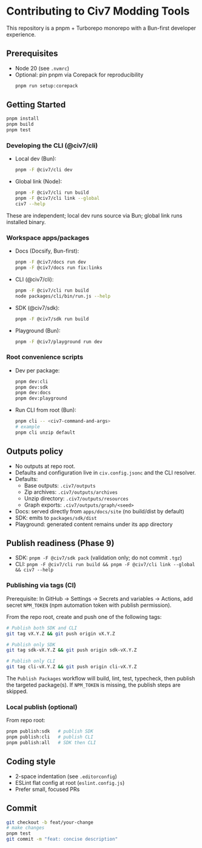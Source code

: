 # Contributing to Civ7 Modding Tools

This repository is a pnpm + Turborepo monorepo with a Bun-first developer experience.

## Prerequisites
- Node 20 (see `.nvmrc`)
- Optional: pin pnpm via Corepack for reproducibility
  ```bash
  pnpm run setup:corepack
  ```

## Getting Started
```bash
pnpm install
pnpm build
pnpm test
```

### Developing the CLI (@civ7/cli)
- Local dev (Bun):
  ```bash
  pnpm -F @civ7/cli dev
  ```
- Global link (Node):
  ```bash
  pnpm -F @civ7/cli run build
  pnpm -F @civ7/cli link --global
  civ7 --help
  ```
These are independent; local dev runs source via Bun; global link runs installed binary.

### Workspace apps/packages
- Docs (Docsify, Bun-first):
  ```bash
  pnpm -F @civ7/docs run dev
  pnpm -F @civ7/docs run fix:links
  ```
- CLI (@civ7/cli):
  ```bash
  pnpm -F @civ7/cli run build
  node packages/cli/bin/run.js --help
  ```
- SDK (@civ7/sdk):
  ```bash
  pnpm -F @civ7/sdk run build
  ```
- Playground (Bun):
  ```bash
  pnpm -F @civ7/playground run dev
  ```

### Root convenience scripts
- Dev per package:
  ```bash
  pnpm dev:cli
  pnpm dev:sdk
  pnpm dev:docs
  pnpm dev:playground
  ```
- Run CLI from root (Bun):
  ```bash
  pnpm cli -- <civ7-command-and-args>
  # example
  pnpm cli unzip default
  ```

## Outputs policy
- No outputs at repo root.
- Defaults and configuration live in `civ.config.jsonc` and the CLI resolver.
- Defaults:
  - Base outputs: `.civ7/outputs`
  - Zip archives: `.civ7/outputs/archives`
  - Unzip directory: `.civ7/outputs/resources`
  - Graph exports: `.civ7/outputs/graph/<seed>`
- Docs: served directly from `apps/docs/site` (no build/dist by default)
- SDK: emits to `packages/sdk/dist`
- Playground: generated content remains under its app directory

## Publish readiness (Phase 9)
- SDK: `pnpm -F @civ7/sdk pack` (validation only; do not commit `.tgz`)
- CLI: `pnpm -F @civ7/cli run build && pnpm -F @civ7/cli link --global && civ7 --help`

### Publishing via tags (CI)
Prerequisite: In GitHub → Settings → Secrets and variables → Actions, add secret `NPM_TOKEN` (npm automation token with publish permission).

From the repo root, create and push one of the following tags:

```bash
# Publish both SDK and CLI
git tag vX.Y.Z && git push origin vX.Y.Z

# Publish only SDK
git tag sdk-vX.Y.Z && git push origin sdk-vX.Y.Z

# Publish only CLI
git tag cli-vX.Y.Z && git push origin cli-vX.Y.Z
```

The `Publish Packages` workflow will build, lint, test, typecheck, then publish the targeted package(s). If `NPM_TOKEN` is missing, the publish steps are skipped.

### Local publish (optional)
From repo root:
```bash
pnpm publish:sdk   # publish SDK
pnpm publish:cli   # publish CLI
pnpm publish:all   # SDK then CLI
```

## Coding style
- 2-space indentation (see `.editorconfig`)
- ESLint flat config at root (`eslint.config.js`)
- Prefer small, focused PRs

## Commit
```bash
git checkout -b feat/your-change
# make changes
pnpm test
git commit -m "feat: concise description"
```

